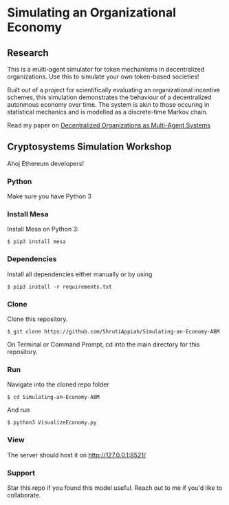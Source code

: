 # Simulating an Organizational Economy

Research
------------
This is a multi-agent simulator for token mechanisms in decentralized organizations. Use this to simulate your own token-based societies!

Built out of a project for scientifically evaluating an organizational incentive schemes, this simulation demonstrates the behaviour of a decentralized autonmous economy over time. The system is akin to those occuring in statistical mechanics and is modelled as a discrete-time Markov chain. 

Read my paper on [Decentralized Organizations as Multi-Agent Systems](https://www.researchgate.net/publication/319875145_Decentralized_Organizations_as_Multi-Agent_Systems_-_A_Complex_Systems_Perspective "Decentralized Organizations as Multi-Agent Systems")

## Cryptosystems Simulation Workshop
Ahoj Ethereum developers! 

### Python
Make sure you have Python 3

### Install Mesa
Install Mesa on Python 3:

    $ pip3 install mesa

### Dependencies
Install all dependencies either manually or by using
```
$ pip3 install -r requirements.txt
```

### Clone
Clone this repository.
```
$ git clone https://github.com/ShrutiAppiah/Simulating-an-Economy-ABM
```
On Terminal or Command Prompt, cd into the main directory for this repository.

### Run
Navigate into the cloned repo folder 
```
$ cd Simulating-an-Economy-ABM
```
And run
```
$ python3 VisualizeEconomy.py
```

### View
The server should host it on http://127.0.0.1:8521/

### Support
Star this repo if you found this model useful. Reach out to me if you'd like to collaborate.
